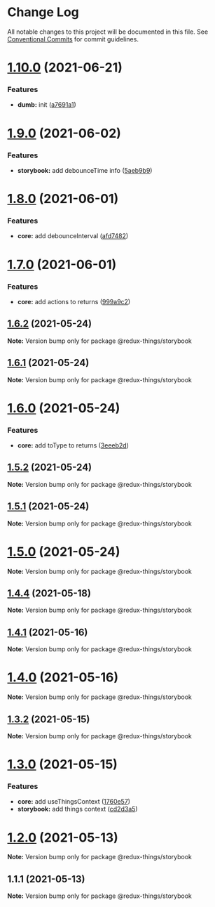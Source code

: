 # Change Log

All notable changes to this project will be documented in this file.
See [Conventional Commits](https://conventionalcommits.org) for commit guidelines.

# [1.10.0](https://github.com/theguriev/redux-things/compare/v1.9.0...v1.10.0) (2021-06-21)


### Features

* **dumb:** init ([a7691a1](https://github.com/theguriev/redux-things/commit/a7691a1c0529e4dd4cf27d3154b9984e1100e2eb))





# [1.9.0](https://github.com/theguriev/redux-things/compare/v1.8.0...v1.9.0) (2021-06-02)


### Features

* **storybook:** add debounceTime info ([5aeb9b9](https://github.com/theguriev/redux-things/commit/5aeb9b933987f9fa8d2ebf767c04a770192f2a47))





# [1.8.0](https://github.com/theguriev/redux-things/compare/v1.7.0...v1.8.0) (2021-06-01)


### Features

* **core:** add debounceInterval ([afd7482](https://github.com/theguriev/redux-things/commit/afd74821c0a19246abb6b5a4a2be3355059c6a64))





# [1.7.0](https://github.com/theguriev/redux-things/compare/v1.6.2...v1.7.0) (2021-06-01)


### Features

* **core:** add actions to returns ([999a9c2](https://github.com/theguriev/redux-things/commit/999a9c2975c7069b6d896aa1172dc64eb6e781a9))





## [1.6.2](https://github.com/theguriev/redux-things/compare/v1.6.1...v1.6.2) (2021-05-24)

**Note:** Version bump only for package @redux-things/storybook





## [1.6.1](https://github.com/theguriev/redux-things/compare/v1.6.0...v1.6.1) (2021-05-24)

**Note:** Version bump only for package @redux-things/storybook





# [1.6.0](https://github.com/theguriev/redux-things/compare/v1.5.3...v1.6.0) (2021-05-24)


### Features

* **core:** add toType to returns ([3eeeb2d](https://github.com/theguriev/redux-things/commit/3eeeb2d3f354c3e7fdb123b229751849f1d9bfd5))





## [1.5.2](https://github.com/theguriev/redux-things/compare/v1.5.1...v1.5.2) (2021-05-24)

**Note:** Version bump only for package @redux-things/storybook





## [1.5.1](https://github.com/theguriev/redux-things/compare/v1.5.0...v1.5.1) (2021-05-24)

**Note:** Version bump only for package @redux-things/storybook





# [1.5.0](https://github.com/theguriev/redux-things/compare/v1.4.4...v1.5.0) (2021-05-24)

**Note:** Version bump only for package @redux-things/storybook





## [1.4.4](https://github.com/theguriev/redux-entities/compare/v1.4.3...v1.4.4) (2021-05-18)

**Note:** Version bump only for package @redux-things/storybook





## [1.4.1](https://github.com/theguriev/redux-entities/compare/v1.4.0...v1.4.1) (2021-05-16)

**Note:** Version bump only for package @redux-things/storybook





# [1.4.0](https://github.com/theguriev/redux-entities/compare/v1.3.8...v1.4.0) (2021-05-16)

**Note:** Version bump only for package @redux-things/storybook





## [1.3.2](https://github.com/theguriev/redux-entities/compare/v1.3.1...v1.3.2) (2021-05-15)

**Note:** Version bump only for package @redux-things/storybook





# [1.3.0](https://github.com/theguriev/redux-things/compare/v1.2.8...v1.3.0) (2021-05-15)


### Features

* **core:** add useThingsContext ([1760e57](https://github.com/theguriev/redux-things/commit/1760e5758012650f36717b690e078f6b918d0615))
* **storybook:** add things context ([cd2d3a5](https://github.com/theguriev/redux-things/commit/cd2d3a580676571f5d871b19a44e79ec468d4e10))





# [1.2.0](https://github.com/theguriev/redux-things/compare/v1.1.1...v1.2.0) (2021-05-13)

**Note:** Version bump only for package @redux-things/storybook





## 1.1.1 (2021-05-13)

**Note:** Version bump only for package @redux-things/storybook
